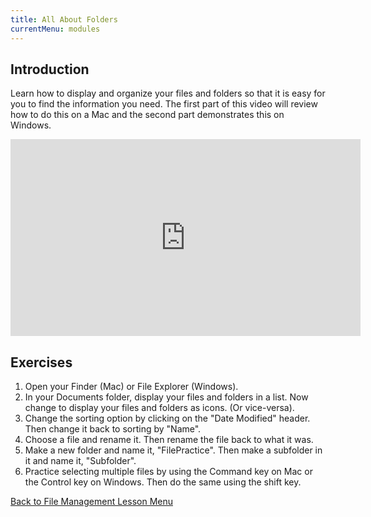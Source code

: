```yaml
---
title: All About Folders
currentMenu: modules
---
```


## Introduction  

Learn how to display and organize your files and folders so that it is easy for you to find the information you need. The first part of this video will review how to do this on a Mac and the second part demonstrates this on Windows.

<div class="youtube-wrapper"><iframe width="560" height="315" src="https://www.youtube.com/embed/DGd48PGbnBs?rel=0" frameborder="0" allowfullscreen></iframe></div>

## Exercises  

1. Open your Finder (Mac) or File Explorer (Windows).
2. In your Documents folder, display your files and folders in a list. Now change to display your files and folders as icons. (Or vice-versa).
3. Change the sorting option by clicking on the "Date Modified" header. Then change it back to sorting by "Name".
4. Choose a file and rename it. Then rename the file back to what it was.
5. Make a new folder and name it, "FilePractice". Then make a subfolder in it and name it, "Subfolder".
6. Practice selecting multiple files by using the Command key on Mac or the Control key on Windows. Then do the same using the shift key.  

[Back to File Management Lesson Menu](../)
